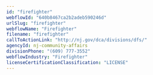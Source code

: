 ```yaml
---
id: "firefighter"
webflowId: "640b8467ca2b2adeb590246d"
urlSlug: "firefighter"
webflowName: "Firefighter"
filename: "firefighter"
callToActionLink: "http://nj.gov/dca/divisions/dfs/"
agencyId: nj-community-affairs
divisionPhone: "(609) 777-3552"
webflowIndustry: "Firefighter"
licenseCertificationClassification: "LICENSE"
---
```

